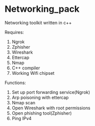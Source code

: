 # Networking_pack
Networking toolkit written in c++

Requires:
1. Ngrok
2. Zphisher
3. Wireshark
4. Ettercap
5. Nmap
6. C++ compiler
7. Working Wifi chipset

Functions:
1. Set up port forwarding service(Ngrok)
2. Arp poisoning with ettercap
3. Nmap scan
4. Open Wireshark with root permissions
5. Open phishing tool(Zphisher)
6. Ping IPv4
